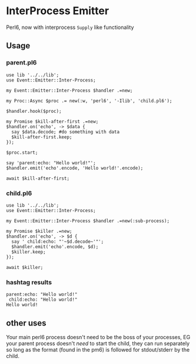 # InterProcess Emitter

Perl6, now with interprocess `Supply` like functionality

## Usage

### parent.pl6

```perl6
use lib '../../lib';
use Event::Emitter::Inter-Process;

my Event::Emitter::Inter-Process $handler .=new;

my Proc::Async $proc .= new(:w, 'perl6', '-Ilib', 'child.pl6');

$handler.hook($proc);

my Promise $kill-after-first .=new;
$handler.on('echo', -> $data {
  say $data.decode; #do something with data
  $kill-after-first.keep;
});

$proc.start;

say 'parent:echo: "Hello world!"';
$handler.emit('echo'.encode, 'Hello world!'.encode);

await $kill-after-first;
```

### child.pl6

```perl6
use lib '../../lib';
use Event::Emitter::Inter-Process;

my Event::Emitter::Inter-Process $handler .=new(:sub-process);

my Promise $killer .=new;
$handler.on('echo', -> $d {
  say ' child:echo: "'~$d.decode~'"';
  $handler.emit('echo'.encode, $d);
  $killer.keep;
});

await $killer;
```


### hashtag results

```
parent:echo: "Hello world!"
 child:echo: "Hello world!"
Hello world!
```

## other uses

Your main perl6 process doesn't need to be the boss of your processes, EG your parent process doesn't *need* to start the child, they can run separately so long as the format (found in the pm6) is followed for stdout/stderr by the child.


